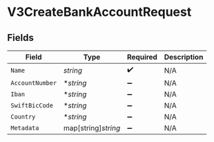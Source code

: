 # V3CreateBankAccountRequest


## Fields

| Field               | Type                | Required            | Description         |
| ------------------- | ------------------- | ------------------- | ------------------- |
| `Name`              | *string*            | :heavy_check_mark:  | N/A                 |
| `AccountNumber`     | **string*           | :heavy_minus_sign:  | N/A                 |
| `Iban`              | **string*           | :heavy_minus_sign:  | N/A                 |
| `SwiftBicCode`      | **string*           | :heavy_minus_sign:  | N/A                 |
| `Country`           | **string*           | :heavy_minus_sign:  | N/A                 |
| `Metadata`          | map[string]*string* | :heavy_minus_sign:  | N/A                 |